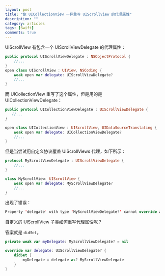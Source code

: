 ```yaml
---
layout: post
title: "像 UICollectionView 一样重写 UIScrollView 的代理属性"
description: ""
category: articles
tags: [Swift]
comments: true
---
```



UIScrollView 有包含一个 UIScrollViewDelegate 的代理属性：

```swift
public protocol UIScrollViewDelegate : NSObjectProtocol {
    //...
}
open class UIScrollView : UIView, NSCoding {
    weak open var delegate: UIScrollViewDelegate?
    //...
}
```

而 UICollectionView 重写了这个属性，但是用的是 UICollectionViewDelegate：

```swift
public protocol UICollectionViewDelegate : UIScrollViewDelegate {
   //...
}

open class UICollectionView : UIScrollView, UIDataSourceTranslating {
    weak open var delegate: UICollectionViewDelegate?
    //...
}
```

但是当尝试用自定义协议覆盖 UIScrollViews 代理，如下所示：

```swift
protocol MyScrollViewDelegate : UIScrollViewDelegate {
    //...
}

class MyScrollView: UIScrollView {
    weak open var delegate: MyScrollViewDelegate?
    //...
}
```

出现了错误：

```swift
Property 'delegate' with type 'MyScrollViewDelegate?' cannot override a property with type 'UIScrollViewDelegate?'
```

自定义的 UIScrollView 子类如何重写代理属性呢？

答案就是 `didSet`。

```swift
private weak var myDelegate: MyScrollViewDelegate? = nil

override var delegate: UIScrollViewDelegate? {
    didSet {
        myDelegate = delegate as? MyScrollViewDelegate
    }
}
```

















